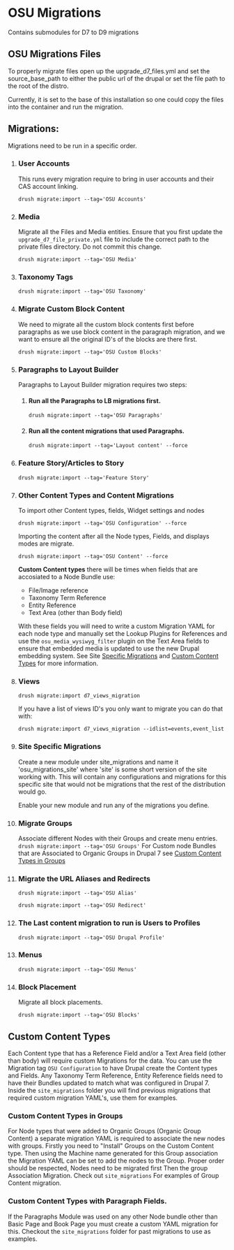 # OSU Migrations

Contains submodules for D7 to D9 migrations

## OSU Migrations Files

To properly migrate files open up the upgrade_d7_files.yml and set the source_base_path to either the public url of the
drupal or set the file path to the root of the distro.

Currently, it is set to the base of this installation so one could copy the files into the container and run the
migration.

## Migrations:

Migrations need to be run in a specific order.

1. ### User Accounts

   This runs every migration require to bring in user accounts and their CAS account linking.

   `drush migrate:import --tag='OSU Accounts'`

2. ### Media
   Migrate all the Files and Media entities.
   Ensure that you first update the `upgrade_d7_file_private.yml` file to include the correct path to the private files
   directory. Do not commit this change.

   `drush migrate:import --tag='OSU Media'`

3. ### Taxonomy Tags
   `drush migrate:import --tag='OSU Taxonomy'`

4. ### Migrate Custom Block Content
   We need to migrate all the custom block contents first before paragraphs as we use block content in the paragraph
   migration, and we want to ensure all the original ID's of the blocks are there first.

   `drush migrate:import --tag='OSU Custom Blocks'`
5. ### Paragraphs to Layout Builder
   Paragraphs to Layout Builder migration requires two steps:

    1. #### Run all the Paragraphs to LB migrations first.
       `drush migrate:import --tag='OSU Paragraphs'`

    2. #### Run all the content migrations that used Paragraphs.
       `drush migrate:import --tag='Layout content' --force`

6. ### Feature Story/Articles to Story
   `drush migrate:import --tag='Feature Story'`

7. ### Other Content Types and Content Migrations
   To import other Content types, fields, Widget settings and nodes

   `drush migrate:import --tag='OSU Configuration' --force`

   Importing the content after all the Node types, Fields, and displays modes are migrate.

   `drush migrate:import --tag='OSU Content' --force`

   **Custom Content types** there will be times when fields that are accosiated to a Node Bundle use:

    * File/Image reference
    * Taxonomy Term Reference
    * Entity Reference
    * Text Area (other than Body field)

   With these fields you will need to write a custom Migration YAML for each node type and manually set the Lookup
   Plugins for References and use the `osu_media_wysiwyg_filter` plugin on the Text Area fields to ensure that embedded
   media is updated to use the new Drupal embedding system. See Site [Specific Migrations](#site-specific-migrations)
   and [Custom Content Types](#custom-content-types) for more information.

8. ### Views
   `drush migrate:import d7_views_migration`

   If you have a list of views ID's you only want to migrate you can do that with:

   `drush migrate:import d7_views_migration --idlist=events,event_list`

9. ### Site Specific Migrations
   Create a new module under site_migrations and name it 'osu_migrations_site' where 'site' is some short version of the
   site working with. This will contain any configurations and migrations for this specific site that would not be
   migrations that the rest of the distribution would go.

   Enable your new module and run any of the migrations you define.

10. ### Migrate Groups

    Associate different Nodes with their Groups and create menu entries.
    `drush migrate:import --tag='OSU Groups'`
    For Custom node Bundles that are Associated to Organic Groups in Drupal 7
    see [Custom Content Types in Groups](#custom-content-types-in-groups)

11. ### Migrate the URL Aliases and Redirects
    `drush migrate:import --tag='OSU Alias'`

    `drush migrate:import --tag='OSU Redirect'`

12. ### The Last content migration to run is Users to Profiles
    `drush migrate:import --tag='OSU Drupal Profile'`

13. ### Menus
    `drush migrate:import --tag='OSU Menus'`

14. ### Block Placement
    Migrate all block placements.

    `drush migrate:import --tag='OSU Blocks'`

## Custom Content Types

Each Content type that has a Reference Field and/or a Text Area field (other than body) will require custom Migrations
for the data. You can use the Migration tag `OSU Configuration` to have Drupal create the Content types and Fields. Any
Taxonomy Term Reference, Entity Reference fields need to have their Bundles updated to match what was configured in
Drupal 7. Inside the `site_migrations` folder you will find previous migrations that required custom migration YAML's,
use them for examples.

### Custom Content Types in Groups

For Node types that were added to Organic Groups (Organic Group Content) a separate migration YAML is required to
associate the new nodes with groups. Firstly you need to "Install" Groups on the Custom Content type. Then using the
Machine name generated for this Group association the Migration YAML can be set to add the nodes to the Group.
Proper order should be respected, Nodes need to be migrated first Then the group Association Migration. Check
out `site_migrations` For examples of Group Content migration.

### Custom Content Types with Paragraph Fields.

If the Paragraphs Module was used on any other Node bundle other than Basic Page and Book Page you must create a custom
YAML migration for this. Checkout the `site_migrations` folder for past migrations to use as examples.
